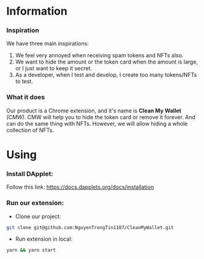 # Information

### Inspiration

We have three main inspirations:

1. We feel very annoyed when receiving spam tokens and NFTs also.
2. We want to hide the amount or the token card when the amount is large, or I just want to keep it secret.
3. As a developer, when I test and develop, I create too many tokens/NFTs to test.

### What it does

Our product is a Chrome extension, and it's name is **Clean My Wallet** _(CMW)_. CMW will help you to hide the token card or remove it forever. And can do the same thing with NFTs. However, we will allow hiding a whole collection of NFTs.

# Using

### Install DApplet:

Follow this link: https://docs.dapplets.org/docs/installation

### Run our extension:

-   Clone our project:

```bash
git clone git@github.com:NguyenTrongTin1107/CleanMyWallet.git
```

-   Run extension in local:

```bash
yarn && yarn start
```
